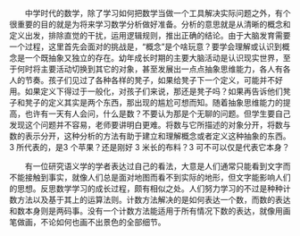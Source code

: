 &ensp;&ensp;&ensp;&ensp;中学时代的数学，除了学习如何把数学当做一个工具解决实际问题之外，有个很重要的目的就是为将来学习数学分析做好准备。分析的意思就是从清晰的概念和定义出发，排除直觉的干扰，运用逻辑规则，推出正确的结论。由于大脑发育需要一个过程，这里首先会面对的挑战是，“概念”是个啥玩意？要学会理解或认识到概念是一个既抽象又独立的存在。幼年成长时期的主要大脑活动是认识现实世界，至于何时将主要活动切换到其它的对象，甚至发展出一点点抽象思维能力，各人有各人的节奏。孩子们见过了各种各样的凳子，如果给凳子下一个定义，可能并不好用。如果定义下得过于一般化，对孩子们来说，那还是凳子吗？如果再告诉他们凳子和凳子的定义其实是两个东西，那出现的尴尬可想而知。随着抽象思维能力的提高，也许有一天有人会问，什么是数？不要认为那是个无聊的问题。但学生要自己发现这个问题并不容易，老师要讲明白更难。将数与它所描述的对象分开，将数与数的表示分开，这种分析的方法有助于建立和理解概念或者定义这种抽象的东西。3 所代表的，是3 个苹果？还是刚好 3 米长的布料？3 可不可以仅是代表它本身？

&ensp;&ensp;&ensp;&ensp;有一位研究语义学的学者表达过自己的看法，大意是人们通常只能看到文字而不能接触到事实，就像人们总是面对地图而看不到实际的地形，但文字能影响人们的思想。反思数学学习的成长过程，颇有相似之处。人们努力学习的不过是种种计数方法以及基于其上的运算法则。计数方法解决的是如何表达一个数，而数的表达和数本身则是两码事。没有一个计数方法能适用于所有情况下数的表达，就像用画笔做画，不论如何也画不出景色的全部细节。